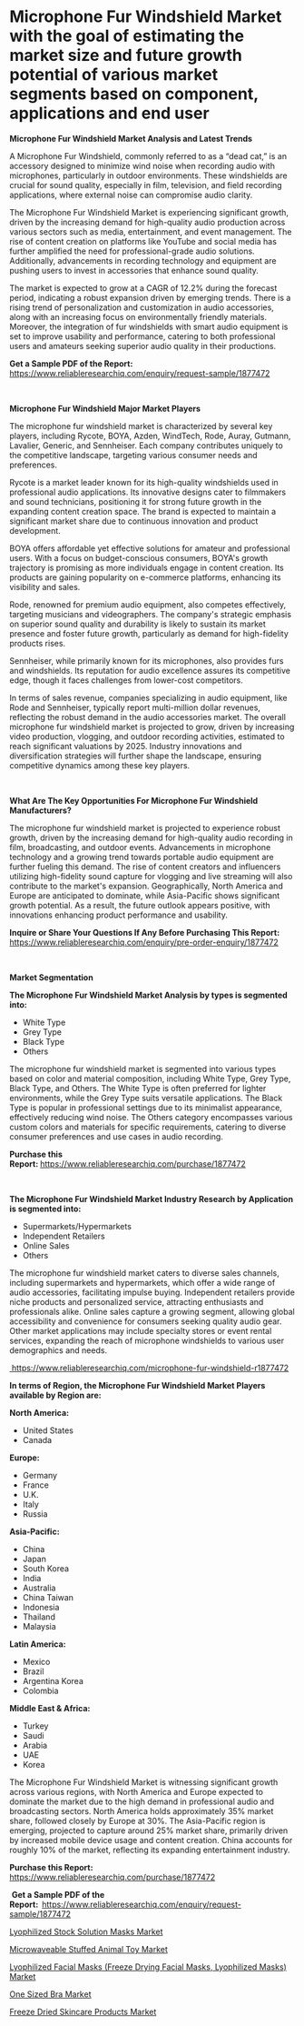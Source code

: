 <p><h1>Microphone Fur Windshield Market with the goal of estimating the market size and future growth potential of various market segments based on component, applications and end user</h1></p><p><strong>Microphone Fur Windshield Market Analysis and Latest Trends</strong></p>
<p><p>A Microphone Fur Windshield, commonly referred to as a “dead cat,” is an accessory designed to minimize wind noise when recording audio with microphones, particularly in outdoor environments. These windshields are crucial for sound quality, especially in film, television, and field recording applications, where external noise can compromise audio clarity.</p><p>The Microphone Fur Windshield Market is experiencing significant growth, driven by the increasing demand for high-quality audio production across various sectors such as media, entertainment, and event management. The rise of content creation on platforms like YouTube and social media has further amplified the need for professional-grade audio solutions. Additionally, advancements in recording technology and equipment are pushing users to invest in accessories that enhance sound quality.</p><p>The market is expected to grow at a CAGR of 12.2% during the forecast period, indicating a robust expansion driven by emerging trends. There is a rising trend of personalization and customization in audio accessories, along with an increasing focus on environmentally friendly materials. Moreover, the integration of fur windshields with smart audio equipment is set to improve usability and performance, catering to both professional users and amateurs seeking superior audio quality in their productions.</p></p>
<p><strong>Get a Sample PDF of the Report:&nbsp;</strong> <a href="https://www.reliableresearchiq.com/enquiry/request-sample/1877472?utm_campaign=1170&utm_medium=2&utm_source=Github&utm_content=ia&utm_term=05042025&utm_id=microphone-fur-windshield">https://www.reliableresearchiq.com/enquiry/request-sample/1877472</a></p>
<p>&nbsp;</p>
<p><strong>Microphone Fur Windshield Major Market Players</strong></p>
<p><p>The microphone fur windshield market is characterized by several key players, including Rycote, BOYA, Azden, WindTech, Rode, Auray, Gutmann, Lavalier, Generic, and Sennheiser. Each company contributes uniquely to the competitive landscape, targeting various consumer needs and preferences.</p><p>Rycote is a market leader known for its high-quality windshields used in professional audio applications. Its innovative designs cater to filmmakers and sound technicians, positioning it for strong future growth in the expanding content creation space. The brand is expected to maintain a significant market share due to continuous innovation and product development.</p><p>BOYA offers affordable yet effective solutions for amateur and professional users. With a focus on budget-conscious consumers, BOYA's growth trajectory is promising as more individuals engage in content creation. Its products are gaining popularity on e-commerce platforms, enhancing its visibility and sales.</p><p>Rode, renowned for premium audio equipment, also competes effectively, targeting musicians and videographers. The company's strategic emphasis on superior sound quality and durability is likely to sustain its market presence and foster future growth, particularly as demand for high-fidelity products rises.</p><p>Sennheiser, while primarily known for its microphones, also provides furs and windshields. Its reputation for audio excellence assures its competitive edge, though it faces challenges from lower-cost competitors.</p><p>In terms of sales revenue, companies specializing in audio equipment, like Rode and Sennheiser, typically report multi-million dollar revenues, reflecting the robust demand in the audio accessories market. The overall microphone fur windshield market is projected to grow, driven by increasing video production, vlogging, and outdoor recording activities, estimated to reach significant valuations by 2025. Industry innovations and diversification strategies will further shape the landscape, ensuring competitive dynamics among these key players.</p></p>
<p>&nbsp;</p>
<p><strong>What Are The Key Opportunities For Microphone Fur Windshield Manufacturers?</strong></p>
<p><p>The microphone fur windshield market is projected to experience robust growth, driven by the increasing demand for high-quality audio recording in film, broadcasting, and outdoor events. Advancements in microphone technology and a growing trend towards portable audio equipment are further fueling this demand. The rise of content creators and influencers utilizing high-fidelity sound capture for vlogging and live streaming will also contribute to the market's expansion. Geographically, North America and Europe are anticipated to dominate, while Asia-Pacific shows significant growth potential. As a result, the future outlook appears positive, with innovations enhancing product performance and usability.</p></p>
<p><strong>Inquire or Share Your Questions If Any Before Purchasing This Report:</strong> <a href="https://www.reliableresearchiq.com/enquiry/pre-order-enquiry/1877472?utm_campaign=1170&utm_medium=2&utm_source=Github&utm_content=ia&utm_term=05042025&utm_id=microphone-fur-windshield">https://www.reliableresearchiq.com/enquiry/pre-order-enquiry/1877472</a></p>
<p>&nbsp;</p>
<p><strong>Market Segmentation</strong></p>
<p><strong>The Microphone Fur Windshield Market Analysis by types is segmented into:</strong></p>
<p><ul><li>White Type</li><li>Grey Type</li><li>Black Type</li><li>Others</li></ul></p>
<p><p>The microphone fur windshield market is segmented into various types based on color and material composition, including White Type, Grey Type, Black Type, and Others. The White Type is often preferred for lighter environments, while the Grey Type suits versatile applications. The Black Type is popular in professional settings due to its minimalist appearance, effectively reducing wind noise. The Others category encompasses various custom colors and materials for specific requirements, catering to diverse consumer preferences and use cases in audio recording.</p></p>
<p><strong>Purchase this Report:&nbsp;</strong><a href="https://www.reliableresearchiq.com/purchase/1877472?utm_campaign=1170&utm_medium=2&utm_source=Github&utm_content=ia&utm_term=05042025&utm_id=microphone-fur-windshield">https://www.reliableresearchiq.com/purchase/1877472</a></p>
<p>&nbsp;</p>
<p><strong>The Microphone Fur Windshield Market Industry Research by Application is segmented into:</strong></p>
<p><ul><li>Supermarkets/Hypermarkets</li><li>Independent Retailers</li><li>Online Sales</li><li>Others</li></ul></p>
<p><p>The microphone fur windshield market caters to diverse sales channels, including supermarkets and hypermarkets, which offer a wide range of audio accessories, facilitating impulse buying. Independent retailers provide niche products and personalized service, attracting enthusiasts and professionals alike. Online sales capture a growing segment, allowing global accessibility and convenience for consumers seeking quality audio gear. Other market applications may include specialty stores or event rental services, expanding the reach of microphone windshields to various user demographics and needs.</p></p>
<p><a href="https://www.reliableresearchiq.com/microphone-fur-windshield-r1877472?utm_campaign=1170&utm_medium=2&utm_source=Github&utm_content=ia&utm_term=05042025&utm_id=microphone-fur-windshield">&nbsp;https://www.reliableresearchiq.com/microphone-fur-windshield-r1877472</a></p>
<p><strong>In terms of Region, the Microphone Fur Windshield Market Players available by Region are:</strong></p>
<p>
    <p> <strong> North America: </strong>
        <ul>
            <li>United States</li>
            <li>Canada</li>
        </ul>
        </p> 
    <p> <strong> Europe: </strong>
        <ul>
            <li>Germany</li>
            <li>France</li>
            <li>U.K.</li>
            <li>Italy</li>
            <li>Russia</li>
        </ul>
        </p> 
    <p> <strong> Asia-Pacific: </strong>
        <ul>
            <li>China</li>
            <li>Japan</li>
            <li>South Korea</li>
            <li>India</li>
            <li>Australia</li>
            <li>China Taiwan</li>
            <li>Indonesia</li>
            <li>Thailand</li>
            <li>Malaysia</li>
        </ul>
        </p> 
    <p> <strong> Latin America: </strong>
        <ul>
            <li>Mexico</li>
            <li>Brazil</li>
            <li>Argentina Korea</li>
            <li>Colombia</li>
        </ul>
        </p> 
    <p> <strong> Middle East & Africa: </strong>
        <ul>
            <li>Turkey</li>
            <li>Saudi</li>
            <li>Arabia</li>
            <li>UAE</li>
            <li>Korea</li>
        </ul>
    </p>
    </p>
<p><p>The Microphone Fur Windshield Market is witnessing significant growth across various regions, with North America and Europe expected to dominate the market due to the high demand in professional audio and broadcasting sectors. North America holds approximately 35% market share, followed closely by Europe at 30%. The Asia-Pacific region is emerging, projected to capture around 25% market share, primarily driven by increased mobile device usage and content creation. China accounts for roughly 10% of the market, reflecting its expanding entertainment industry.</p></p>
<p><strong>Purchase this Report: </strong><a href="https://www.reliableresearchiq.com/purchase/1877472?utm_campaign=1170&utm_medium=2&utm_source=Github&utm_content=ia&utm_term=05042025&utm_id=microphone-fur-windshield">https://www.reliableresearchiq.com/purchase/1877472</a></p>
<p>&nbsp;<strong>Get a Sample PDF of the Report:&nbsp;&nbsp;</strong><a href="https://www.reliableresearchiq.com/enquiry/request-sample/1877472?utm_campaign=1170&utm_medium=2&utm_source=Github&utm_content=ia&utm_term=05042025&utm_id=microphone-fur-windshield">https://www.reliableresearchiq.com/enquiry/request-sample/1877472</a></p>
<p><strong></strong></p>
<p><p><a href="https://github.com/avirsuckra/Market-Research-Report-List-1/blob/main/lyophilized-stock-solution-masks-market.md?utm_campaign=1170&utm_medium=2&utm_source=Github&utm_content=ia&utm_term=05042025&utm_id=microphone-fur-windshield">Lyophilized Stock Solution Masks Market</a></p><p><a href="https://github.com/daddskokenk4/Market-Research-Report-List-1/blob/main/microwaveable-stuffed-animal-toy-market.md?utm_campaign=1170&utm_medium=2&utm_source=Github&utm_content=ia&utm_term=05042025&utm_id=microphone-fur-windshield">Microwaveable Stuffed Animal Toy Market</a></p><p><a href="https://github.com/sekohlorik/Market-Research-Report-List-1/blob/main/lyophilized-facial-masks-freeze-drying-facial-masks-lyophilized-masks-market.md?utm_campaign=1170&utm_medium=2&utm_source=Github&utm_content=ia&utm_term=05042025&utm_id=microphone-fur-windshield">Lyophilized Facial Masks (Freeze Drying Facial Masks, Lyophilized Masks) Market</a></p><p><a href="https://github.com/kimomeifbnu26/Market-Research-Report-List-1/blob/main/one-sized-bra-market.md?utm_campaign=1170&utm_medium=2&utm_source=Github&utm_content=ia&utm_term=05042025&utm_id=microphone-fur-windshield">One Sized Bra Market</a></p><p><a href="https://github.com/nicoytabiz7/Market-Research-Report-List-1/blob/main/freeze-dried-skincare-products-market.md?utm_campaign=1170&utm_medium=2&utm_source=Github&utm_content=ia&utm_term=05042025&utm_id=microphone-fur-windshield">Freeze Dried Skincare Products Market</a></p></p>